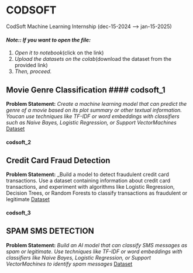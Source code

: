 # CODSOFT
CodSoft Machine Learning Internship (dec-15-2024  -->  jan-15-2025)
#### _Note:: If you want to open the file:_
1. _Open it to notebook_(click on the link)
2. _Upload the datasets on the colab_(download the dataset from the provided link)
3. _Then, proceed._



## Movie Genre Classification    #### codsoft_1
**Problem Statement:**  _Create a machine learning model that can predict the genre of a movie based on its plot summary or other textual information. Youcan use techniques like TF-IDF or word embeddings with classifiers such as Naive Bayes, Logistic Regression, or Support VectorMachines_
[Dataset](https://drive.google.com/drive/folders/1neXU9EnhMex9dc0u670Am22n9XDII4ht?usp=drive_link)


#### codsoft_2
## Credit Card Fraud Detection
**Problem Statement:**  _Build a model to detect fraudulent credit card transactions. Use a dataset containing information about credit card transactions, and experiment with algorithms like Logistic Regression, Decision Trees, or Random Forests to classify transactions as fraudulent or legitimate
[Dataset](https://drive.google.com/drive/folders/1YSf915QB064DVBv10lPDDqhDvJIkRFj5?usp=drive_link)



#### codsoft_3
## SPAM SMS DETECTION
**Problem Statement:** _Build an AI model that can classify SMS messages as spam or legitimate. Use techniques like TF-IDF or word embeddings with classifiers like Naive Bayes, Logistic Regression, or Support VectorMachines to identify spam messages_
[Dataset](https://drive.google.com/drive/folders/1toOaQ1COFPPoZxZZ6aBuMIOXXSs7R9b7?usp=drive_link)


